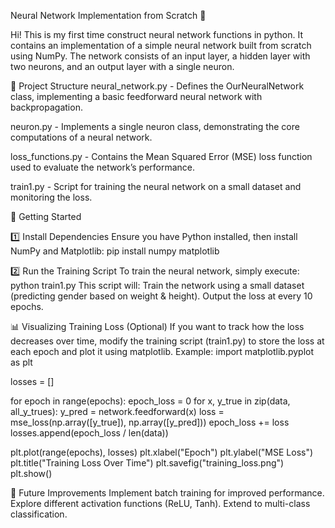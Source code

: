 
Neural Network Implementation from Scratch 🧠

Hi! This is my first time construct neural network functions in python. It contains an implementation of a simple neural network built from scratch using NumPy.
The network consists of an input layer, a hidden layer with two neurons, and an output layer with a single neuron.

📂 Project Structure
neural_network.py - Defines the OurNeuralNetwork class, implementing a basic feedforward neural network with backpropagation.

neuron.py - Implements a single neuron class, demonstrating the core computations of a neural network.

loss_functions.py - Contains the Mean Squared Error (MSE) loss function used to evaluate the network’s performance.

train1.py - Script for training the neural network on a small dataset and monitoring the loss.

🚀 Getting Started

1️⃣ Install Dependencies
Ensure you have Python installed, then install NumPy and Matplotlib:
pip install numpy matplotlib

2️⃣ Run the Training Script
To train the neural network, simply execute:
python train1.py
This script will:
Train the network using a small dataset (predicting gender based on weight & height).
Output the loss at every 10 epochs.

📊 Visualizing Training Loss (Optional)
If you want to track how the loss decreases over time, modify the training script (train1.py) to store the loss at each epoch and plot it using matplotlib. Example:
import matplotlib.pyplot as plt

losses = []

for epoch in range(epochs):
    epoch_loss = 0
    for x, y_true in zip(data, all_y_trues):
        y_pred = network.feedforward(x)
        loss = mse_loss(np.array([y_true]), np.array([y_pred]))
        epoch_loss += loss
    losses.append(epoch_loss / len(data))

plt.plot(range(epochs), losses)
plt.xlabel("Epoch")
plt.ylabel("MSE Loss")
plt.title("Training Loss Over Time")
plt.savefig("training_loss.png")
plt.show()

📝 Future Improvements
Implement batch training for improved performance.
Explore different activation functions (ReLU, Tanh).
Extend to multi-class classification.


